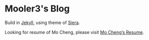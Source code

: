 # Mooler3's Blog

Build in [Jekyll](https://jekyllrb.com/), using theme of [Siera](https://github.com/satokazuma/Siera).

Looking for resume of Mo Cheng, please visit [Mo Cheng’s Resume](http://tvvomomo.github.io/about/).

